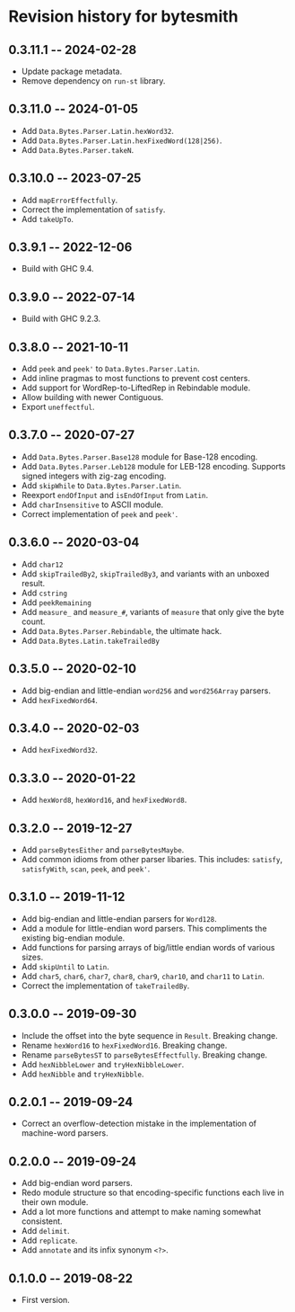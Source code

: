 # Revision history for bytesmith

## 0.3.11.1 -- 2024-02-28

* Update package metadata.
* Remove dependency on `run-st` library.

## 0.3.11.0 -- 2024-01-05

* Add `Data.Bytes.Parser.Latin.hexWord32`.
* Add `Data.Bytes.Parser.Latin.hexFixedWord(128|256)`.
* Add `Data.Bytes.Parser.takeN`.

## 0.3.10.0 -- 2023-07-25

* Add `mapErrorEffectfully`.
* Correct the implementation of `satisfy`.
* Add `takeUpTo`.

## 0.3.9.1 -- 2022-12-06

* Build with GHC 9.4.

## 0.3.9.0 -- 2022-07-14

* Build with GHC 9.2.3.

## 0.3.8.0 -- 2021-10-11

* Add `peek` and `peek'` to `Data.Bytes.Parser.Latin`.
* Add inline pragmas to most functions to prevent cost centers.
* Add support for WordRep-to-LiftedRep in Rebindable module.
* Allow building with newer Contiguous.
* Export `uneffectful`.

## 0.3.7.0 -- 2020-07-27

* Add `Data.Bytes.Parser.Base128` module for Base-128 encoding.
* Add `Data.Bytes.Parser.Leb128` module for LEB-128 encoding.
  Supports signed integers with zig-zag encoding.
* Add `skipWhile` to `Data.Bytes.Parser.Latin`.
* Reexport `endOfInput` and `isEndOfInput` from `Latin`.
* Add `charInsensitive` to ASCII module.
* Correct implementation of `peek` and `peek'`.

## 0.3.6.0 -- 2020-03-04

* Add `char12`
* Add `skipTrailedBy2`, `skipTrailedBy3`, and variants
  with an unboxed result.
* Add `cstring`
* Add `peekRemaining`
* Add `measure_` and `measure_#`, variants of `measure`
  that only give the byte count.
* Add `Data.Bytes.Parser.Rebindable`, the ultimate hack.
* Add `Data.Bytes.Latin.takeTrailedBy`

## 0.3.5.0 -- 2020-02-10

* Add big-endian and little-endian `word256` and `word256Array` parsers.
* Add `hexFixedWord64`.

## 0.3.4.0 -- 2020-02-03

* Add `hexFixedWord32`.

## 0.3.3.0 -- 2020-01-22

* Add `hexWord8`, `hexWord16`, and `hexFixedWord8`.

## 0.3.2.0 -- 2019-12-27

* Add `parseBytesEither` and `parseBytesMaybe`.
* Add common idioms from other parser libaries. This includes: `satisfy`,
  `satisfyWith`, `scan`, `peek`, and `peek'`.

## 0.3.1.0 -- 2019-11-12

* Add big-endian and little-endian parsers for `Word128`.
* Add a module for little-endian word parsers. This compliments the
  existing big-endian module.
* Add functions for parsing arrays of big/little endian words of
  various sizes.
* Add `skipUntil` to `Latin`.
* Add `char5`, `char6`, `char7`, `char8`, `char9`, `char10`, and
  `char11` to `Latin`.
* Correct the implementation of `takeTrailedBy`.

## 0.3.0.0 -- 2019-09-30

* Include the offset into the byte sequence in `Result`. Breaking change.
* Rename `hexWord16` to `hexFixedWord16`. Breaking change.
* Rename `parseBytesST` to `parseBytesEffectfully`. Breaking change.
* Add `hexNibbleLower` and `tryHexNibbleLower`.
* Add `hexNibble` and `tryHexNibble`.

## 0.2.0.1 -- 2019-09-24

* Correct an overflow-detection mistake in the implementation
  of machine-word parsers.

## 0.2.0.0 -- 2019-09-24

* Add big-endian word parsers.
* Redo module structure so that encoding-specific functions each
  live in their own module.
* Add a lot more functions and attempt to make naming somewhat
  consistent.
* Add `delimit`.
* Add `replicate`.
* Add `annotate` and its infix synonym `<?>`.

## 0.1.0.0 -- 2019-08-22

* First version.
